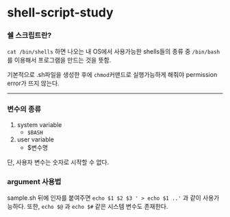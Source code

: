 # shell-script-study


### 쉘 스크립트란? 
`cat /bin/shells` 하면 나오는 내 OS에서 사용가능한 shells들의 종류 중 `/bin/bash`를 이용해서 프로그램을 만드는 것을 뜻함.

기본적으로 .sh파일을 생성한 후에 `chmod`커맨드로 실행가능하게 해줘야 permission error가 뜨지 않는다.

---

### 변수의 종류
1. system variable
    - `$BASH` 
2. user variable
    - $변수명

단, 사용자 변수는 숫자로 시작할 수 없다.


### argument 사용법
sample.sh 뒤에 인자를 붙여주면 `echo $1 $2 $3 ' > echo $1 ..'` 과 같이 사용가능하다.
또한, `echo $@` 과 `echo $#` 같은 시스템 변수도 존재한다.